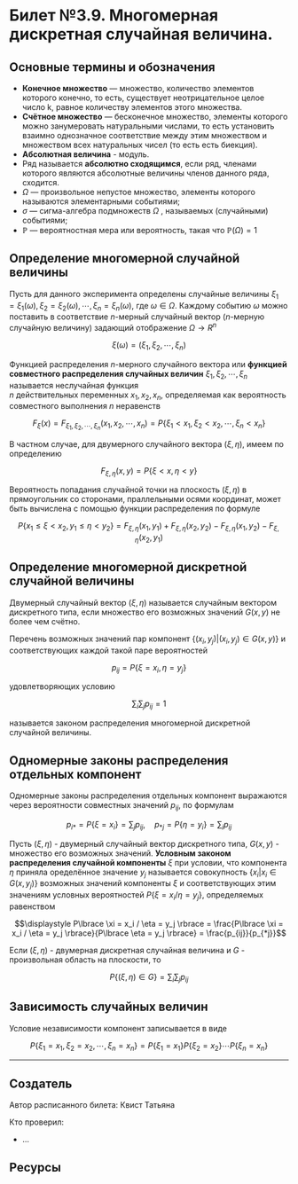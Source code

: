 # Билет №3.9. Многомерная дискретная случайная величина.

<!-- **Краткое определение:** бла-бла-бла    -->
<!-- **Длинное определение:** бла-бла-бла -->

## Основные термины и обозначения

- **Конечное множество** — множество, количество элементов которого конечно, то есть, существует неотрицательное целое число k, равное количеству элементов этого множества.
- **Счётное множество** — бесконечное множество, элементы которого можно занумеровать натуральными числами, то есть установить взаимно однозначное соответствие между этим множеством и множеством всех натуральных чисел (то есть есть биекция).
- **Абсолютная величина** - модуль.
- Ряд называется **абсолютно сходящимся**, если ряд, членами которого являются абсолютные величины членов данного ряда, сходится.
- $\Omega$  — произвольное непустое множество, элементы которого называются элементарными событиями;  
- $\sigma$ — сигма-алгебра подмножеств ${\displaystyle \Omega }$ , называемых (случайными) событиями;  
- ${\displaystyle \mathbb {P} }$  — вероятностная мера или вероятность, такая что ${\displaystyle \mathbb {P} (\Omega )=1}$

## Определение многомерной случайной величины

Пусть для данного эксперимента определены случайные величины $\xi_1 = \xi_1(\omega), \xi_2 = \xi_2(\omega), \cdots, \xi_n = \xi_n(\omega)$, 
где $\omega \in \Omega$.
Каждому событию $\omega$ можно поставить в соответствие 
$n$-мерный случайный вектор 
($n$-мерную случайную величину) 
задающий отображение $\Omega \to R^n$

$$\xi(\omega) = (\xi_1, \xi_2, \cdots, \xi_n)$$

Функцией распределения $n$-мерного случайного вектора или **функцией совместного распределения случайных величин** 
$\xi_1, \xi_2, \cdots, \xi_n$ называется неслучайная функция  
$n$ действительных переменных 
$x_1, x_2, x_n$, определяемая как вероятность совместного выполнения 
$n$ неравенств

$$F_\xi(x) = F_{\xi_1, \xi_2, \cdots, \xi_n}(x_1, x_2, \cdots, x_n) = P \lbrace \xi_1 < x_1, \xi_2 < x_2, \cdots, \xi_n < x_n \rbrace$$

В частном случае, для двумерного случайного вектора $(\xi, \eta)$, имеем по определению 

$$F_{\xi, \eta}(x, y) = P \lbrace \xi <x, \eta < y \rbrace$$ 

Вероятность попадания случайной точки на плоскость $(\xi, \eta)$ в прямоугольник со сторонами, праллельными осями координат, может быть вычислена с помощью функции распределения по формуле

$$P \lbrace x_1 \leq \xi < x_2, y_1 \leq \eta < y_2 \rbrace = F_{\xi, \eta}(x_1, y_1) + F_{\xi, \eta}(x_2, y_2) - F_{\xi, \eta}(x_1, y_2) - F_{\xi, \eta}(x_2, y_1)$$

## Определение многомерной дискретной случайной величины


Двумерный случайный вектор $(\xi, \eta)$ называется случайным вектором дискретного типа, 
если множество его возможных значений $G(x, y)$ не более чем счётно.

Перечень возможных значений пар компонент $\lbrace (x_i, y_j) | (x_i, y_j) \in G(x, y) \rbrace$ и соответствующих каждой такой паре вероятностей 

$$p_{ij} = P\lbrace \xi = x_i, \eta = y_j \rbrace$$

удовлетворяющих условию

$$\displaystyle \sum_i\sum_j p_{ij} = 1$$

называется законом распределения многомерной дискретной случайной величины.

## Одномерные законы распределения отдельных компонент
Одномерные законы распределения отдельных компонент выражаются через вероятности совместных значений $p_{ij}$, по формулам

$$\displaystyle p_{i*} = P\lbrace \xi = x_i \rbrace = \sum_j p_{ij}, \quad p_{*j} = P\lbrace \eta = y_i \rbrace = \sum_i p_{ij}$$

Пусть $(\xi, \eta)$ - двумерный случайный вектор дискретного типа, 
$G(x, y)$ - множество его возможных значений. 
**Условным законом распределения случайной компоненты** $\xi$ при условии, 
что компонента $\eta$ приняла оределённое 
значение $y_j$ называется 
совокупность $\lbrace x_i | x_i \in G(x, y_j)\rbrace$ возможных значений 
компоненты $\xi$ и соответствующих 
этим значениям условных вероятностей $P\lbrace \xi = x_i / \eta = y_j \rbrace$, определяемых равенством 

$$\displaystyle P\lbrace \xi = x_i / \eta = y_j \rbrace = \frac{P\lbrace \xi = x_i / \eta = y_j \rbrace}{P\lbrace \eta = y_j \rbrace} = \frac{p_{ij}}{p_{*j}}$$

Если $(\xi, \eta)$ - двумерная дискретная случайная 
величина и $G$ - произвольная область на плоскости, то

$$P\lbrace (\xi, \eta) \in G \rbrace = \sum_i\sum_j p_{ij}$$

## Зависимость случайных величин

Условие независимости компонент записывается в виде 

$$P\lbrace \xi_1 = x_1, \xi_2 = x_2, \cdots, \xi_n = x_n \rbrace =  P\lbrace \xi_1 = x_1 \rbrace P\lbrace \xi_2 = x_2 \rbrace \cdots P \lbrace \xi_n = x_n \rbrace$$

---
## Создатель

Автор расписанного билета: Квист Татьяна

Кто проверил:
- ...

## Ресурсы

